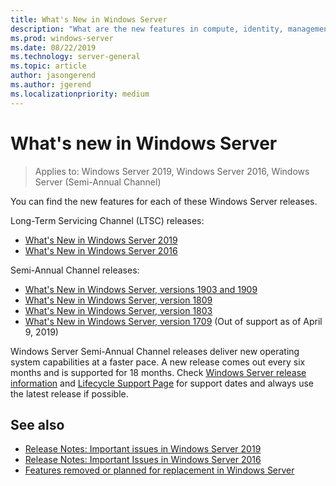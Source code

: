 ```yaml
---
title: What's New in Windows Server
description: "What are the new features in compute, identity, management, automation, networking, security, storage."
ms.prod: windows-server
ms.date: 08/22/2019
ms.technology: server-general
ms.topic: article
author: jasongerend
ms.author: jgerend
ms.localizationpriority: medium
---
```

# What's new in Windows Server

> Applies to: Windows Server 2019, Windows Server 2016, Windows Server (Semi-Annual Channel)

You can find the new features for each of these Windows Server releases.  

Long-Term Servicing Channel (LTSC) releases:

- [What's New in Windows Server 2019](../get-started-19/whats-new-19.md)
- [What's New in Windows Server 2016](whats-new-in-windows-server-2016.md)

Semi-Annual Channel releases:

- [What's New in Windows Server, versions 1903 and 1909](../get-started-19/whats-new-in-windows-server-1903-1909.md)
- [What's New in Windows Server, version 1809](whats-new-in-windows-server-1809.md)
- [What's New in Windows Server, version 1803](whats-new-in-windows-server-1803.md)
- [What's New in Windows Server, version 1709](whats-new-in-windows-server-1709.md) (Out of support as of April 9, 2019)

Windows Server Semi-Annual Channel releases deliver new operating system capabilities at a faster pace. A new release comes out every six months and is supported for 18 months. Check [Windows Server release information](windows-server-release-info.md) and [Lifecycle Support Page](https://support.microsoft.com/lifecycle) for support dates and always use the latest release if possible.

## See also

- [Release Notes: Important issues in Windows Server 2019](../get-started-19/rel-notes-19.md)
- [Release Notes: Important Issues in Windows Server 2016](Windows-Server-2016-GA-Release-Notes.md)
- [Features removed or planned for replacement in Windows Server](../get-started-19/removed-features.md)